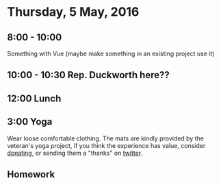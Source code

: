 Thursday,  5 May, 2016
======================

8:00 - 10:00
------------

Something with Vue (maybe make something in an existing project use it)

10:00 - 10:30 Rep. Duckworth here??
--------------



12:00 Lunch
-----------


3:00 Yoga
---------

Wear loose comfortable clothing.
The mats are kindly provided by the veteran's yoga project,
if you think the experience has value, consider [donating](http://www.veteransyogaproject.org/donate.html),
or sending them a "thanks" on [twitter](https://twitter.com/veteransyoga).


Homework
--------
